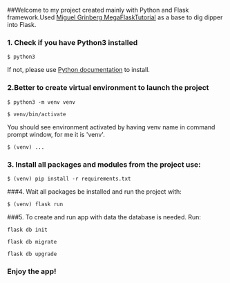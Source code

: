 ##Welcome to my project created mainly with Python and Flask framework.Used [Miguel Grinberg MegaFlaskTutorial](https://blog.miguelgrinberg.com/post/the-flask-mega-tutorial-part-i-hello-world) as a base to dig dipper into Flask.

### 1. Check if you have Python3  installed
`$ python3`

If not, please use [Python documentation](https://www.python.org/downloads/) to install.


### 2.Better to create virtual environment to launch the project
`$ python3 -m venv venv`

`$ venv/bin/activate`

You should see environment activated by having venv name in command prompt window, for me it is 'venv'.

 `$ (venv) ...`

### 3. Install all packages and modules from the project use:

`$ (venv) pip install -r requirements.txt`

###4. Wait all packages be installed and run the project with:

`$ (venv) flask run`

###5. To create and run app with data the database is needed. Run: 

`flask db init`

`flask db migrate`

`flask db upgrade`
### Enjoy the app!



